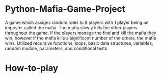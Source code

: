 # Python-Mafia-Game-Project

A game which assigns random roles to 6 players with 1 player being an imposter called the mafia. The mafia slowly kills the other players throughout the game. If the players manage the find and kill the mafia they win, however if the mafia kills a significant number of the others, the mafia wins. Utilized recursive functions, loops, basic data structures, variables, random module, parameters, and conditional tests

# How-to-play

